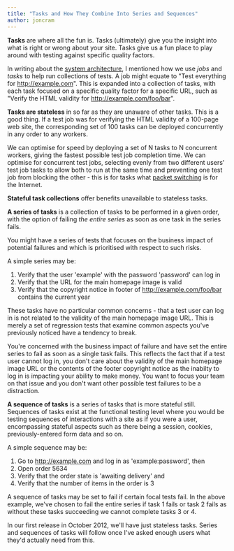 ```yaml
---
title: "Tasks and How They Combine Into Series and Sequences"
author: joncram
---
```

    
**Tasks** are where all the fun is. Tasks (ultimately) give you the insight
into what is right or wrong about your site. Tasks give us a fun place to play
around with testing against specific quality factors.

In writing about the [system architecture](/architecture-overview/),
I mentioned how we use *jobs* and *tasks* to help run collections
of tests. A job might equate to "Test everything for http://example.com". This
is expanded into a collection of tasks, with each task focused on a specific
quality factor for a specific URL, such as "Verify the HTML validity for http://example.com/foo/bar".

**Tasks are stateless** in so far as they are unaware of other tasks. This is a good thing.
If a test job was for verifying the HTML validity of a 100-page web site, the corresponding set of
100 tasks can be deployed concurrently in any order to any workers.

We can optimise for speed by deploying a set of N tasks to N concurrent workers, giving the fastest possible test job
completion time. We can optimise for concurrent test jobs, selecting evenly from two different
users' test job tasks to allow both to run at the same time and preventing one test job
from blocking the other - this is for tasks what [packet switching](https://en.wikipedia.org/wiki/Packet_switching) is for the Internet.

**Stateful task collections** offer benefits unavailable to stateless tasks.

**A series of tasks** is a collection of tasks to be performed in a given order,
with the option of failing *the entire series* as soon as one task in the series fails.

You might have a series of tests that focuses on the business impact of potential failures
and which is prioritised with respect to such risks.

A simple series may be:

1. Verify that the user 'example' with the password 'password' can log in
2. Verify that the URL for the main homepage image is valid
3. Verify that the copyright notice in footer of http://example.com/foo/bar contains the current year

These tasks have no particular common concerns - that a test user can log in
is not related to the validity of the main homepage image URL. This is merely a set of regression tests
that examine common aspects you've previously noticed have a tendency to break.

You're concerned with the business impact of failure and have set the entire
series to fail as soon as a single task fails. This reflects the fact that if a test
user cannot log in, you don't care about the validity of the main homepage image URL
or the contents of the footer copyright notice as the inabilty to log in is impacting
your ability to make money. You want to focus your team on that issue and you don't
want other possible test failures to be a distraction.

**A sequence of tasks** is a series of tasks that is more stateful still. Sequences of tasks
exist at the functional testing level where you would be testing sequences of interactions
with a site as if you were a user, encompassing stateful aspects such as there being a session, cookies,
previously-entered form data and so on.

A simple sequence may be:

1. Go to http://example.com and log in as 'example:password', then
2. Open order 5634
3. Verify that the order state is 'awaiting delivery' and
4. Verify that the number of items in the order is 3

A sequence of tasks may be set to fail if certain focal tests fail. In the above
example, we've chosen to fail the entire series if task 1 fails or task 2 fails
as without these tasks succeeding we cannot complete tasks 3 or 4.

In our first release in October 2012, we'll have just stateless
tasks. Series and sequences of tasks will follow once I've asked enough users what they'd actually need from this.
